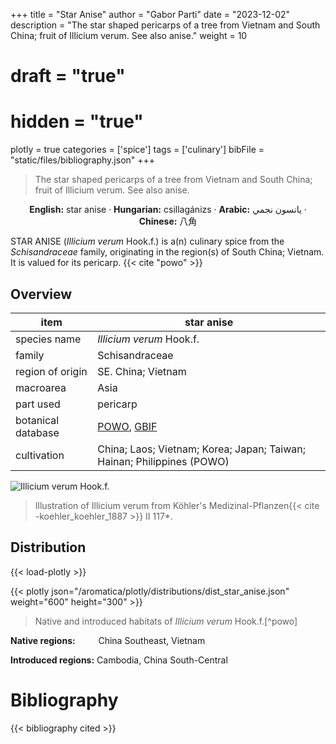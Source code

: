 +++
title = "Star Anise"
author = "Gabor Parti"
date = "2023-12-02"
description = "The star shaped pericarps of a tree from Vietnam and South China; fruit of Illicium verum. See also anise."
weight = 10
# draft = "true"
# hidden = "true"
plotly = true
categories = ['spice']
tags = ['culinary']
bibFile = "static/files/bibliography.json"
+++

>The star shaped pericarps of a tree from Vietnam and South China; fruit of Illicium verum. See also anise.

<center>

**English:** star anise · **Hungarian:** csillagánizs · **Arabic:** <span class="arabic-text" dir="rtl">يانسون نجمي</span> · **Chinese:** <span class="traditional-chinese-text">八角</span> 

</center>

STAR ANISE (*Illicium verum* Hook.f.) is a(n) culinary spice from the *Schisandraceae* family, originating in the region(s) of South China; Vietnam. It is valued for its pericarp. {{< cite "powo" >}}

## Overview

|       item       |                                            star anise                                           |
|------------------|-------------------------------------------------------------------------------------------------|
|   species name   |                                     *Illicium verum* Hook.f.                                    |
|      family      |                                          Schisandraceae                                         |
| region of origin |                                        SE. China; Vietnam                                       |
|     macroarea    |                                               Asia                                              |
|     part used    |                                             pericarp                                            |
|botanical database|[POWO](https://powo.science.kew.org/taxon/554553-1), [GBIF](https://www.gbif.org/species/2889756)|
|    cultivation   |              China; Laos; Vietnam; Korea; Japan; Taiwan; Hainan; Philippines (POWO)             |

![*Illicium verum* Hook.f.](/images/illustrations/star_anise.png?width=40rem "Illustration of Illicium verum from Köhler's Medizinal-Pflanzen")

>Illustration of Illicium verum from Köhler's Medizinal-Pflanzen{{< cite -koehler_koehler_1887 >}} II 117*.

## Distribution

{{< load-plotly >}}

{{< plotly json="/aromatica/plotly/distributions/dist_star_anise.json" weight="600" height="300" >}}

>Native and introduced habitats of *Illicium verum* Hook.f.[^powo]

<p style="text-align:left;">

**Native regions:** &ensp; &ensp; &ensp; China Southeast, Vietnam

**Introduced regions:** Cambodia, China South-Central

</p>



# Bibliography

{{< bibliography cited >}}

